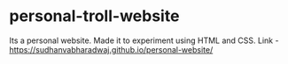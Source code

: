 # personal-troll-website
Its a personal website. Made it to experiment using HTML and CSS. 
Link - https://sudhanvabharadwaj.github.io/personal-website/
